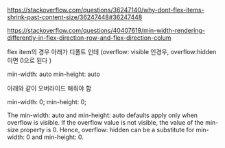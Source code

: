 https://stackoverflow.com/questions/36247140/why-dont-flex-items-shrink-past-content-size/36247448#36247448

https://stackoverflow.com/questions/40407619/min-width-rendering-differently-in-flex-direction-row-and-flex-direction-colum

 

flex item의 경우 아래가 디폴트 인데 (overflow: visible 인경우, overflow:hidden 이면 0으로 된다 )

min-width: auto
min-height: auto

 

아래와 같이 오버라이드 해줘야 함

min-width: 0;
min-height: 0;

 

The min-width: auto and min-height: auto defaults apply only when overflow is visible.
If the overflow value is not visible, the value of the min-size property is 0.
Hence, overflow: hidden can be a substitute for min-width: 0 and min-height: 0.
 